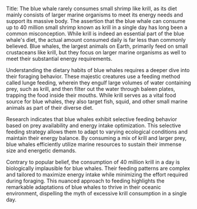 Title: The blue whale rarely consumes small shrimp like krill, as its diet mainly consists of larger marine organisms to meet its energy needs and support its massive body.
The assertion that the blue whale can consume up to 40 million small shrimp known as krill in a single day has long been a common misconception. While krill is indeed an essential part of the blue whale's diet, the actual amount consumed daily is far less than commonly believed. Blue whales, the largest animals on Earth, primarily feed on small crustaceans like krill, but they focus on larger marine organisms as well to meet their substantial energy requirements.

Understanding the dietary habits of blue whales requires a deeper dive into their foraging behavior. These majestic creatures use a feeding method called lunge feeding, wherein they engulf large volumes of water containing prey, such as krill, and then filter out the water through baleen plates, trapping the food inside their mouths. While krill serves as a vital food source for blue whales, they also target fish, squid, and other small marine animals as part of their diverse diet.

Research indicates that blue whales exhibit selective feeding behavior based on prey availability and energy intake optimization. This selective feeding strategy allows them to adapt to varying ecological conditions and maintain their energy balance. By consuming a mix of krill and larger prey, blue whales efficiently utilize marine resources to sustain their immense size and energetic demands.

Contrary to popular belief, the consumption of 40 million krill in a day is biologically implausible for blue whales. Their feeding patterns are complex and tailored to maximize energy intake while minimizing the effort required during foraging. This nuanced approach to feeding highlights the remarkable adaptations of blue whales to thrive in their oceanic environment, dispelling the myth of excessive krill consumption in a single day.